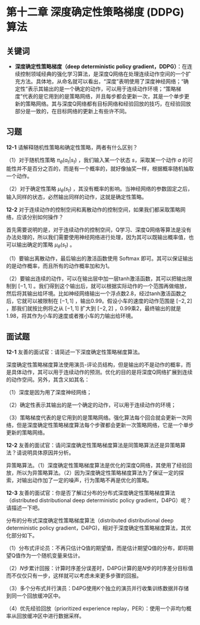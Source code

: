 # 第十二章 深度确定性策略梯度 (DDPG) 算法

## 关键词

- **深度确定性策略梯度（deep deterministic policy gradient，DDPG）**：在连续控制领域经典的强化学习算法，是深度Q网络在处理连续动作空间的一个扩充方法。具体地，从命名就可以看出，“深度”表明使用了深度神经网络；“确定性”表示其输出的是一个确定的动作，可以用于连续动作环境；“策略梯度”代表的是它用到的是策略网络，并且每步都会更新一次，其是一个单步更新的策略网络。其与深度Q网络都有目标网络和经验回放的技巧，在经验回放部分是一致的，在目标网络的更新上有些许不同。


## 习题

**12-1** 请解释随机性策略和确定性策略，两者有什么区别？

（1）对于随机性策略 $\pi_\theta(a_t|s_t)$ ，我们输入某一个状态 $s$，采取某一个动作 $a$ 的可能性并不是百分之百的，而是有一个概率的，就好像抽奖一样，根据概率随机抽取一个动作。

（2）对于确定性策略 $\mu_{\theta}(s_t)$ ，其没有概率的影响。当神经网络的参数固定之后，输入同样的状态，必然输出同样的动作，这就是确定性策略。

**12-2** 对于连续动作的控制空间和离散动作的控制空间，如果我们都采取策略网络，应该分别如何操作？

首先需要说明的是，对于连续动作的控制空间，Q学习、深度Q网络等算法是没有办法处理的，所以我们需要使用神经网络进行处理，因为其可以既输出概率值，也可以输出确定的策略 $\mu_{\theta}(s_t)$ 。

（1）要输出离散动作，最后输出的激活函数使用 Softmax 即可。其可以保证输出的是动作概率，而且所有的动作概率加和为1。

（2）要输出连续的动作，可以在输出层中加一层tanh激活函数，其可以把输出限制到 $[-1,1]$ 。我们得到这个输出后，就可以根据实际动作的一个范围再做缩放，然后将其输出给环境。比如神经网络输出一个浮点数2.8，经过tanh激活函数之后，它就可以被限制在 $[-1,1]$ ，输出0.99。假设小车的速度的动作范围是 $[-2,2]$ ，那我们就按比例将之从 $[-1,1]$ 扩大到 $[-2,2]$ ，0.99乘2，最终输出的就是1.98，将其作为小车的速度或者推小车的力输出给环境。


## 面试题

**12-1** 友善的面试官：请简述一下深度确定性策略梯度算法。

深度确定性策略梯度算法使用演员-评论员结构，但是输出的不是动作的概率，而是具体动作，其可以用于连续动作的预测。优化的目的是将深度Q网络扩展到连续的动作空间。另外，其含义如其名：

（1）深度是因为用了深度神经网络；

（2）确定性表示其输出的是一个确定的动作，可以用于连续动作的环境；

（3）策略梯度代表的是它用到的是策略网络。强化算法每个回合就会更新一次网络，但是深度确定性策略梯度算法每个步骤都会更新一次策略网络，它是一个单步更新的策略网络。

**12-2** 友善的面试官：请问深度确定性策略梯度算法是同策略算法还是异策略算法？请说明具体原因并分析。

异策略算法。（1）深度确定性策略梯度算法是优化的深度Q网络，其使用了经验回放，所以为异策略算法。（2）因为深度确定性策略梯度算法为了保证一定的探索，对输出动作加了一定的噪声，行为策略不再是优化的策略。

**12-3** 友善的面试官：你是否了解过分布的分布式深度确定性策略梯度算法（distributed distributional deep deterministic policy gradient，D4PG）呢？请描述一下吧。

分布的分布式深度确定性策略梯度算法（distributed distributional deep deterministic policy gradient，D4PG)，相对于深度确定性策略梯度算法，其优化部分如下。 

（1）分布式评论员：不再只估计Q值的期望值，而是估计期望Q值的分布，即将期望Q值作为一个随机变量来估计。

（2）$N$步累计回报：计算时序差分误差时，D4PG计算的是$N$步的时序差分目标值而不仅仅只有一步，这样就可以考虑未来更多步骤的回报。

（3）多个分布式并行演员：D4PG使用$K$个独立的演员并行收集训练数据并存储到同一个回放缓冲区中。

（4）优先经验回放（prioritized experience replay，PER）：使用一个非均匀概率从回放缓冲区中进行数据采样。
